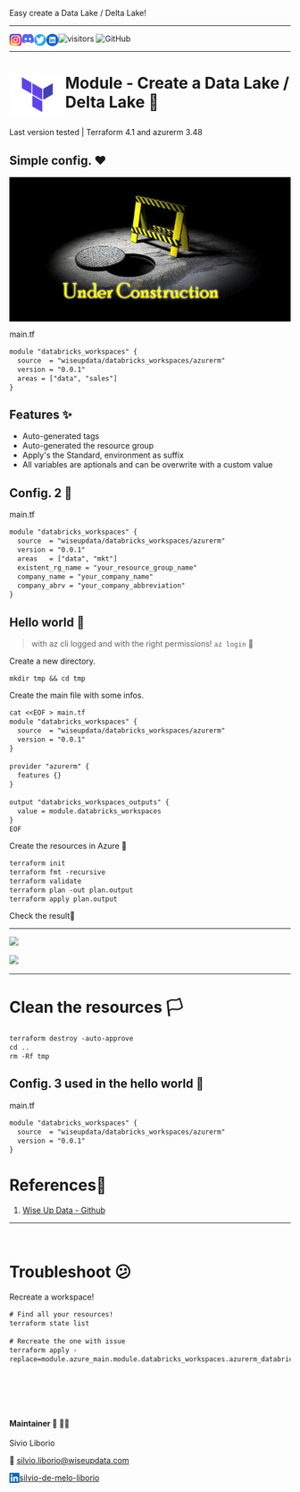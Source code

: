 Easy create a Data Lake / Delta Lake!

--- 

<a href="https://github.com/wiseupdata/wiseupdata">
  <img align="left" alt="Wise Up Data's Instagram" width="22px" src="https://raw.githubusercontent.com/wiseupdata/wiseupdata/main/assets/instagram.png" />   
</a> 
<a href="https://github.com/wiseupdata/wiseupdata">
  <img align="left" alt="wise Up Data's Discord" width="22px" src="https://raw.githubusercontent.com/wiseupdata/wiseupdata/main/assets/discord.png" />
</a>
<a href="https://github.com/wiseupdata/wiseupdata">
  <img align="left" alt="wise Up Data | Twitter" width="22px" src="https://raw.githubusercontent.com/wiseupdata/wiseupdata/main/assets/twitter.png" />
</a>
<a href="https://github.com/wiseupdata/wiseupdata">
  <img align="left" alt="wise Up Data's LinkedIN" width="22px" src="https://raw.githubusercontent.com/wiseupdata/wiseupdata/main/assets/linkedin.png" />
</a>

![visitors](https://visitor-badge.glitch.me/badge?page_id=wiseupdata.terraform-oci-datalake&left_color=green&right_color=black)
![GitHub](https://img.shields.io/github/license/wiseupdata/terraform-oci-datalake)

---

<h1>
<img align="left" alt="img" src="https://raw.githubusercontent.com/wiseupdata/terraform-oci-datalake/main/assets/terraform.png" width="100" />

Module - Create a Data Lake / Delta Lake 🚀️

</h1>
Last version tested | Terraform 4.1 and azurerm 3.48

## Simple config. ❤️


<img align="center" alt="img" src="https://raw.githubusercontent.com/wiseupdata/terraform-oci-datalake/main/assets/under_construction.gif" width="600" />


main.tf

```
module "databricks_workspaces" {
  source  = "wiseupdata/databricks_workspaces/azurerm"
  version = "0.0.1"
  areas = ["data", "sales"]
}
```

## Features ✨️

- Auto-generated tags
- Auto-generated the resource group
- Apply's the Standard, environment as suffix
- All variables are aptionals and can be overwrite with a custom value

## Config. 2 👋

main.tf

```
module "databricks_workspaces" {
  source  = "wiseupdata/databricks_workspaces/azurerm"
  version = "0.0.1"
  areas   = ["data", "mkt"]
  existent_rg_name = "your_resource_group_name"
  company_name = "your_company_name"
  company_abrv = "your_company_abbreviation"
}
```

## Hello world 🎉

> with az cli logged and with the right permissions! `az login` 👀️

Create a new directory.

```
mkdir tmp && cd tmp 
```

Create the main file with some infos.

```
cat <<EOF > main.tf
module "databricks_workspaces" {
  source  = "wiseupdata/databricks_workspaces/azurerm"
  version = "0.0.1"
}

provider "azurerm" {
  features {}
}

output "databricks_workspaces_outputs" {
  value = module.databricks_workspaces
}
EOF
```

Create the resources in Azure 🤜

```
terraform init
terraform fmt -recursive
terraform validate
terraform plan -out plan.output
terraform apply plan.output
```

Check the result🏅

---

![](https://raw.githubusercontent.com/wiseupdata/terraform-oci-datalake/main/assets/20230321_212542_image.png)

![](https://raw.githubusercontent.com/wiseupdata/terraform-oci-datalake/main/assets/20230321_211843_image.png)

---

# Clean the resources 🏳

```
terraform destroy -auto-approve
cd ..
rm -Rf tmp
```

## Config. 3 used in the hello world 🏁

main.tf

```
module "databricks_workspaces" {
  source  = "wiseupdata/databricks_workspaces/azurerm"
  version = "0.0.1"
}
```

# References🤘

1. [Wise Up Data - Github](https://github.com/wiseupdata)

---

<br>

# Troubleshoot 😕

Recreate a workspace!

```
# Find all your resources!
terraform state list 

# Recreate the one with issue
terraform apply -replace=module.azure_main.module.databricks_workspaces.azurerm_databricks_workspace.this[0]
```

<br><br>
---

#### Maintainer 🤗 👨‍💻

Sivio Liborio

📧 silvio.liborio@wiseupdata.com

<a href="https://www.linkedin.com/in/silvio-de-melo-liborio">silvio-de-melo-liborio <img align="left" alt="LinkedIN" width="18px" src="https://raw.githubusercontent.com/wiseupdata/wsl-latest/main/assets/linkedin.svg" />
</a>
